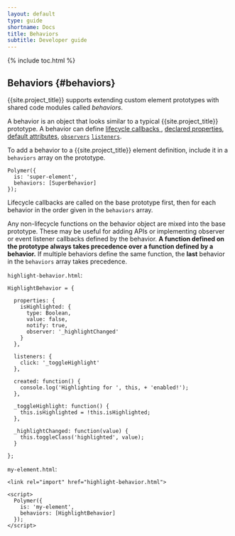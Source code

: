 ```yaml
---
layout: default
type: guide
shortname: Docs
title: Behaviors
subtitle: Developer guide
---
```


{% include toc.html %}

## Behaviors {#behaviors}

{{site.project_title}} supports extending custom element prototypes with 
shared code modules called _behaviors_.

A behavior is an object that looks similar to a typical
{{site.project_title}} prototype.  A behavior can define [lifecycle callbacks
](registering-elements.html#basic-callbacks),  [declared
properties](properties.html), [default attributes](registering-elements.html#host-attributes),
[`observers`](properties.html#observing-changes-to-multiple-properties) [`listeners`](events.html#event-listeners).

To add a behavior to a {{site.project_title}}  element definition, include it in a
`behaviors` array on the prototype. 

    Polymer({
      is: 'super-element',
      behaviors: [SuperBehavior]
    });

Lifecycle callbacks are called on the base prototype first, then for each
behavior in the order given in the `behaviors` array.

Any non-lifecycle functions on the behavior object are mixed into
the base prototype. These may be useful for adding APIs or implementing 
observer or event listener callbacks defined by the behavior. **A function
defined on the prototype always takes precedence over a function defined 
by a behavior.** If multiple behaviors define the same function, the 
**last** behavior in the `behaviors` array takes precedence. 



`highlight-behavior.html`:

    HighlightBehavior = {

      properties: {
        isHighlighted: {
          type: Boolean,
          value: false,
          notify: true,
          observer: '_highlightChanged'
        }
      },
      
      listeners: {
        click: '_toggleHighlight'
      },
      
      created: function() {
        console.log('Highlighting for ', this, + 'enabled!');
      },

      _toggleHighlight: function() {
        this.isHighlighted = !this.isHighlighted;
      },
      
      _highlightChanged: function(value) {
        this.toggleClass('highlighted', value);
      }

    };

`my-element.html`:

    <link rel="import" href="highlight-behavior.html">

    <script>
      Polymer({
        is: 'my-element',
        behaviors: [HighlightBehavior]
      });
    </script>
